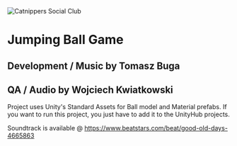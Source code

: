 <img alt="Catnippers Social Club" src="https://github.com/catnippers/catnippers-landing-page/blob/evan/src/images/catnippers_logotype-01%201.png" />

# Jumping Ball Game
## Development / Music by Tomasz Buga
## QA / Audio by Wojciech Kwiatkowski

Project uses Unity's Standard Assets for Ball model and Material prefabs. 
If you want to run this project, you just have to add it to the UnityHub projects. 

Soundtrack is available @ https://www.beatstars.com/beat/good-old-days-4665863
